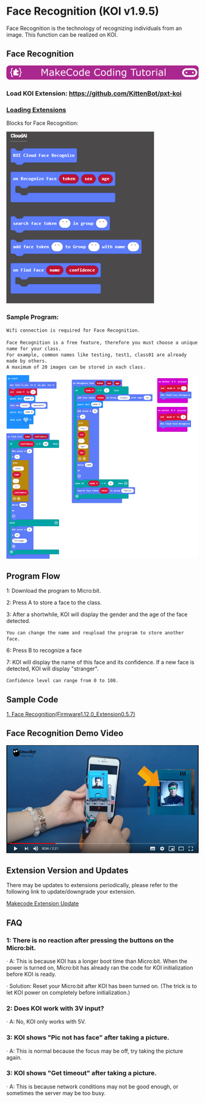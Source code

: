 # **Face Recognition (KOI v1.9.5)**

Face Recognition is the technology of recognizing individuals from an image. This function can be realized on KOI.

## Face Recognition

![](../../functional_module/PWmodules/images/mcbanner.png)

### Load KOI Extension: https://github.com/KittenBot/pxt-koi

### [Loading Extensions](../../Makecode/powerBrickMC)

Blocks for Face Recognition:

![](KOI15/1.png)

### Sample Program:

    Wifi connection is required for Face Recognition.

    Face Recognition is a free feature, therefore you must choose a unique name for your class.
    For example, common names like testing, test1, class01 are already made by others.
    A maximum of 20 images can be stored in each class.

![](KOI15/3.png)

## Program Flow

1: Download the program to Micro:bit.

2: Press A to store a face to the class.

3: After a shortwhile, KOI will display the gender and the age of the face detected.

    You can change the name and reupload the program to store another face.

6: Press B to recognize a face

7: KOI will display the name of this face and its confidence. If a new face is detected, KOI will display "stranger".

    Confidence level can range from 0 to 100.

## Sample Code

[1. Face Recognition(Firmware1.12.0_Extension0.5.7)](https://makecode.microbit.org/_YdW8M1VW4UEb)

## Face Recognition Demo Video

[![](KOI15/4.png)](https://www.youtube.com/watch?v=XvMZMsXpg1A)

## Extension Version and Updates

There may be updates to extensions periodically, please refer to the following link to update/downgrade your extension.

[Makecode Extension Update](../../Makecode/makecode_extensionUpdate)

## FAQ

### 1: There is no reaction after pressing the buttons on the Micro:bit.

·    A: This is because KOI has a longer boot time than Micro:bit. When the power is turned on, Micro:bit has already ran the code for KOI initialization before KOI is ready.

·    Solution: Reset your Micro:bit after KOI has been turned on. (The trick is to let KOI power on completely before initialization.)

### 2: Does KOI work with 3V input?

·    A: No, KOI only works with 5V.

### 3: KOI shows "Pic not has face" after taking a picture.

·    A: This is normal because the focus may be off, try taking the picture again.

### 3: KOI shows "Get timeout" after taking a picture.

·    A: This is because network conditions may not be good enough, or sometimes the server may be too busy.